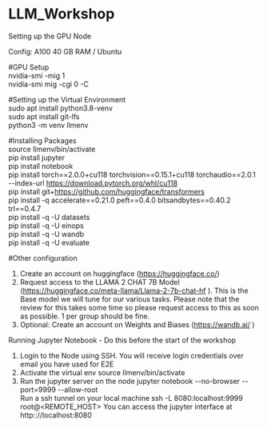 # LLM_Workshop
Setting up the GPU Node

Config: A100 40 GB RAM / Ubuntu

#GPU Setup  
nvidia-smi -mig 1  
nvidia-smi mig -cgi 0 -C  


#Setting up the Virtual Environment  
sudo apt install python3.8-venv  
sudo apt install git-lfs  
python3 -m venv llmenv  


#Installing Packages  
source llmenv/bin/activate  
pip install jupyter  
pip install notebook  
pip install torch==2.0.0+cu118 torchvision==0.15.1+cu118 torchaudio==2.0.1 --index-url https://download.pytorch.org/whl/cu118  
pip install git+https://github.com/huggingface/transformers  
pip install -q accelerate==0.21.0 peft==0.4.0 bitsandbytes==0.40.2 trl==0.4.7  
pip install -q -U datasets  
pip install -q -U einops  
pip install -q -U wandb  
pip install -q -U evaluate

#Other configuration  
1. Create an account on huggingface (https://huggingface.co/)
2. Request access to the LLAMA 2 CHAT 7B Model (https://huggingface.co/meta-llama/Llama-2-7b-chat-hf ). This is the Base model we will tune for our various tasks. Please note that the review for this takes some time so please request access to this as soon as possible. 1 per group should be fine.
3. Optional: Create an account on Weights and Biases (https://wandb.ai/ )

Running Jupyter Notebook - Do this before the start of the workshop
1. Login to the Node using SSH.
   You will receive login credentials over email you have used for E2E
2. Activate the virtual env
    source llmenv/bin/activate
3. Run the jupyter server on the node
jupyter notebook --no-browser --port=9999 --allow-root  
Run a ssh tunnel on your local machine
ssh -L 8080:localhost:9999 root@<REMOTE_HOST>
You can access the jupyter interface at http:://localhost:8080
